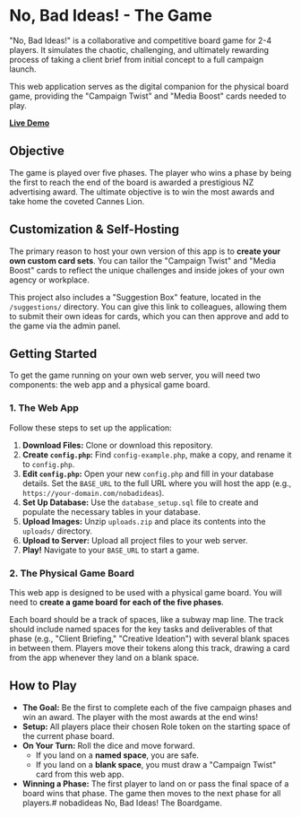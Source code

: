 # No, Bad Ideas! - The Game

"No, Bad Ideas!" is a collaborative and competitive board game for 2-4 players. It simulates the chaotic, challenging, and ultimately rewarding process of taking a client brief from initial concept to a full campaign launch.

This web application serves as the digital companion for the physical board game, providing the "Campaign Twist" and "Media Boost" cards needed to play.

**[Live Demo](https://badideas.help)**

## Objective

The game is played over five phases. The player who wins a phase by being the first to reach the end of the board is awarded a prestigious NZ advertising award. The ultimate objective is to win the most awards and take home the coveted Cannes Lion.

## Customization & Self-Hosting

The primary reason to host your own version of this app is to **create your own custom card sets**. You can tailor the "Campaign Twist" and "Media Boost" cards to reflect the unique challenges and inside jokes of your own agency or workplace.

This project also includes a "Suggestion Box" feature, located in the `/suggestions/` directory. You can give this link to colleagues, allowing them to submit their own ideas for cards, which you can then approve and add to the game via the admin panel.

## Getting Started

To get the game running on your own web server, you will need two components: the web app and a physical game board.

### 1. The Web App

Follow these steps to set up the application:

1.  **Download Files:** Clone or download this repository.
2.  **Create `config.php`:** Find `config-example.php`, make a copy, and rename it to `config.php`.
3.  **Edit `config.php`:** Open your new `config.php` and fill in your database details. Set the `BASE_URL` to the full URL where you will host the app (e.g., `https://your-domain.com/nobadideas`).
4.  **Set Up Database:** Use the `database_setup.sql` file to create and populate the necessary tables in your database.
5.  **Upload Images:** Unzip `uploads.zip` and place its contents into the `uploads/` directory.
6.  **Upload to Server:** Upload all project files to your web server.
7.  **Play!** Navigate to your `BASE_URL` to start a game.

### 2. The Physical Game Board

This web app is designed to be used with a physical game board. You will need to **create a game board for each of the five phases**.

Each board should be a track of spaces, like a subway map line. The track should include named spaces for the key tasks and deliverables of that phase (e.g., "Client Briefing," "Creative Ideation") with several blank spaces in between them. Players move their tokens along this track, drawing a card from the app whenever they land on a blank space.

## How to Play

*   **The Goal:** Be the first to complete each of the five campaign phases and win an award. The player with the most awards at the end wins!
*   **Setup:** All players place their chosen Role token on the starting space of the current phase board.
*   **On Your Turn:** Roll the dice and move forward.
    *   If you land on a **named space**, you are safe.
    *   If you land on a **blank space**, you must draw a "Campaign Twist" card from this web app.
*   **Winning a Phase:** The first player to land on or pass the final space of a board wins that phase. The game then moves to the next phase for all players.# nobadideas
No, Bad Ideas! The Boardgame.
